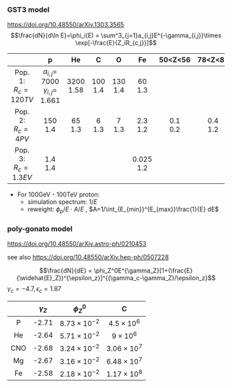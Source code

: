 ### GST3 model
https://doi.org/10.48550/arXiv.1303.3565
$$\frac{dN}{d\ln E}=\phi_i(E) = \sum^3_{j=1}a_{i,j}E^{-\gamma_{i,j}}\times \exp[-\frac{E}{Z_iR_{c,j}}]$$

|                          |                      p                      |      He       |      C      |      O      |      Fe       |   50<Z<56   |   78<Z<82   |
|:------------------------:|:-------------------------------------------:|:-------------:|:-----------:|:-----------:|:-------------:|:-----------:|:-----------:|
| Pop. 1:<br/>$R_c =120TV$ | $a_{i,j}=$ 7000 <br/> $\gamma_{i,j}=$ 1.661 | 3200<br/>1.58 | 100<br/>1.4 | 130<br/>1.4 |  60<br/>1.3   |             |             |
|  Pop. 2:<br/>$R_c =4PV$  |                 150<br/>1.4                 |  65<br/>1.3   |  6<br/>1.3  |  7<br/>1.3  |  2.3<br/>1.2  | 0.1<br/>0.2 | 0.4<br/>1.2 |
| Pop. 3:<br/>$R_c =1.3EV$ |                 1.4<br/>1.4                 |               |             |             | 0.025<br/>1.2 |             |             |
- For 100GeV - 100TeV proton:
	- simulation spectrum: $1/E$
	- reweight: $\phi_p/E\cdot A/E$ , $A=1/\int_{E_{min}}^{E_{max}}\frac{1}{E} dE$


### poly-gonato model

https://doi.org/10.48550/arXiv.astro-ph/0210453

see also https://doi.org/10.48550/arXiv.hep-ph/0507228

$$\frac{dN}{dE} = \phi_Z^0E^{\gamma_Z}[1+(\frac{E}{\widehat{E}_Z})^{\epsilon_z}]^{(\gamma_c-\gamma_Z)/\epsilon_z}$$
$\gamma_c = -4.7,\epsilon_c = 1.87$

|     | $\gamma_Z$ |      $\phi_Z^0$      |         C         |
| :-: | :--------: | :------------------: | :---------------: |
|  P  |   -2.71    | $8.73\times 10^{-2}$ | $4.5\times 10^6$  |
| He  |   -2.64    | $5.71\times 10^{-2}$ |  $9\times 10^6$   |
| CNO |   -2.68    | $3.24\times 10^{-2}$ | $3.06\times 10^7$ |
| Mg  |   -2.67    | $3.16\times 10^{-2}$ | $6.48\times 10^7$ |
| Fe  |   -2.58    | $2.18\times 10^{-2}$ | $1.17\times 10^8$ |

